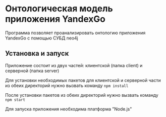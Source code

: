 # Онтологическая модель приложения YandexGo

Программа позволяет проанализировать онтологию приложения YandexGo с помощью СУБД neo4j

## Установка и запуск

Приложение состоит из двух частей: клиентской (папка client) и серверной (папка server)

Для установки необходимых пакетов для клиентской и серверной части из обеих директорий нужно вызвать команду `npm install`

После установки пакетов из обеих директорий нужно
вызвать команду `npm start`

Для запуска приложения необходима платформа "Node.js"
